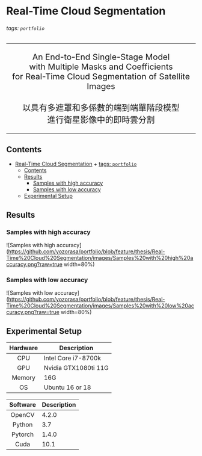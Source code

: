 # Real-Time Cloud Segmentation
###### tags: `portfolio`
---
<p style="text-align: center; font-size: 22px">
An End-to-End Single-Stage Model</br>
with Multiple Masks and Coefficients</br>
for Real-Time Cloud Segmentation of Satellite Images</br>
</br>
以具有多遮罩和多係數的端到端單階段模型</br> 
進行衛星影像中的即時雲分割</br>
</p>

---

## Contents
- [Real-Time Cloud Segmentation](#real-time-cloud-segmentation)
          + [tags: `portfolio`](#tags---portfolio-)
  * [Contents](#contents)
  * [Results](#results)
    + [Samples with high accuracy](#samples-with-high-accuracy)
    + [Samples with low accuracy](#samples-with-low-accuracy)
  * [Experimental Setup](#experimental-setup)


## Results

### Samples with high accuracy
![Samples with high accuracy](https://github.com/yozorasa/portfolio/blob/feature/thesis/Real-Time%20Cloud%20Segmentation/images/Samples%20with%20high%20accuracy.png?raw=true width=80%)
### Samples with low accuracy
![Samples with low accuracy](https://github.com/yozorasa/portfolio/blob/feature/thesis/Real-Time%20Cloud%20Segmentation/images/Samples%20with%20low%20accuracy.png?raw=true width=80%)


## Experimental Setup
|Hardware|Description|
|:--------:|-----------|
|CPU|Intel Core i7-8700k|
|GPU|Nvidia GTX1080ti 11G|
|Memory|16G|
|OS|Ubuntu 16 or 18|


|Software|Description|
|:--------:|-----------|
|OpenCV|4.2.0|
|Python|3.7|
|Pytorch|1.4.0|
|Cuda|10.1|